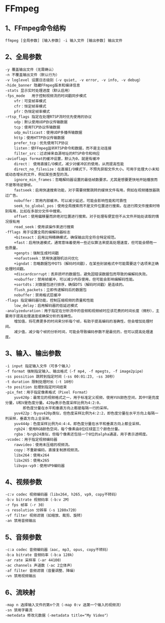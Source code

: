 # FFmpeg

## 1、FFmpeg命令结构

    ffmpeg [全局参数] [输入参数] -i 输入文件 [输出参数] 输出文件

## 2、全局参数

    -y 覆盖输出文件（无需确认）
    -n 不覆盖输出文件（默认行为）
    -v loglevel 设置日志级别（-v quiet, -v error, -v info, -v debug）
    -hide_banner 隐藏FFmpeg版本和编译信息
    -stats 显示实时处理进度（默认启用）
    -fps_mode   用于控制视频流的时间戳同步模式
        vfr：可变帧率模式
        cfr：恒定帧率模式
        pfr：伪恒定帧率模式
    -rtsp_flags 指定在处理RTSP流时优先使用的协议
        udp：默认使用UDP协议传输数据
        tcp：使用TCP协议传输数据
        udp_multicast：使用UDP多播传输数据
        http：使用HTTP协议传输数据
        prefer_tcp：优先使用TCP协议
        listen：使FFmpeg监听RTSP命令和数据，而不是主动连接
        filter_src：过滤掉来自源地址的RTSP命令和响应
    -avioflags format的缓冲设置，默认为0，就是有缓冲
        direct： 使用直接I/O模式，减少对缓冲区的使用，从而提高性能
        direct_no_filesize：在直接I/O模式下，不预先获取文件大小。可用于处理大小未知或动态增长的文件，例如某些类型的流。
        ignore_min_frames：忽略解码器设置的最低帧数要求。尤其是想要更快地开始播放而不是等待足够帧。
        fastseek：启用快速搜索功能，对于需要频繁跳转的媒体文件有用，例如在视频播放器跳过广告。
        nobuffer：禁用内部缓冲。可以减少延迟，可能会影响性能和可靠性
        seek_to_global_pos：使用全局搜索而不是文件位置进行搜索。在进行跨文件搜索时特别有用，比如在多部分文件中搜索。
        offset：使用偏移量而非绝对位置进行搜索。对于处理有便宜但不从文件开始处读取的情况很有用
        read_seek：使用读操作来进行搜索
    -fflags 用于设置全局的编解码器标志
        +bitexact：启用比特精确模式，确保输出完全符合特定规范。
        +fast：启用快速模式，通常意味着使用一些近似算法来提高处理速度，但可能会牺牲一些质量。
        +genpts：强制生成时间戳
        +nofastseek：禁用快速随机访问优化
        +igndat：忽略数据包中DTS（解码时间戳），在某些封装格式中可能需要这个选项来正确处理时间戳。
        +discardcorrupt：丢弃损坏的数据包，避免因错误数据包而导致的编解码失败。
        +nobuffer：禁用帧缓冲，可以减少内存使用，但可能会影响编解码性能。
        +sortdts：对数据包进行排序，确保DTS（解码时间戳）是连续的。
        flush_packets：立即传递解码后的数据包
        nobuffer：禁用格式层缓冲
    -flags 指定编码器功能，控制压缩视频的质量和性能
        low_delay：启用解码器的低延迟模式
    -analyzeduration：用于指定在分析流中的音频和视频帧时应该花费的时间长度（微秒），主要用于提高处理速度或确保分析的准确性。
        增加值，将花费更多的时间来分析每个帧，有助于提高编码的准确性，但会增加处理时间。
        减少值，减少每个帧的分析时间，可能会导致编码参数不是最优的，但可以提高处理速度。

## 3、输入、输出参数

    -i input 指定输入文件（可多个输入）
    -f format 强制指定输入、输出格式（-f mp4, -f mpegts, -f image2pipe）
    -ss possition 跳转到指定时间（-ss 00:01:23, -ss 30秒）
    -t duration 限制处理时长（-t 10秒）
    -to position 处理到指定时间结束
    -pix_fmt：用于指定像素格式（Pixel Format）
        yuv420p：最常见的视频格式之一，用于标准定义视频，使用YUV颜色空间，其中Y是亮度分量，U和V是色度分量。420p表示色度采样比例为4:2:0，
            即色度分量在水平和垂直方向上都是每隔一行的采样。
        yuv422p：与yuv420p类似，但色度采样比例为4:2:2，即色度分量在水平方向上每隔一列采样，垂直方向上全采样。
        yuv444p：色度采样比例为4:4:4，即色度分量在水平和垂直方向上都全采样。
        rgb24：使用RGB颜色空间，每个像素由8位红绿蓝三个颜色分量。
        rgba：与rgb24类似，但每个像素还包括一个8位的alpha通道，用于表示透明度。
    -vcodec：用于指定视频编码器
        rawvideo：使用未压缩的视频流。
        copy：不重新编码，直接复制原视频流。
        libx264：使用x264
        libx265：使用x265
        libvpx-vp9：使用VP9编码器

## 4、视频参数

    -c:v codec 视频编码器（libx264, h265, vp9, copy不转码）
    -b:v bitrate 视频码率（-b:v 2M）
    -r fps 帧率（-r 30）
    -s resolution 分辨率（-s 1280x720）
    -vf filter 视频滤镜（如缩放、裁剪、旋转）
    -an 禁用音频输出

## 5、音频参数

    -c:a codec 音频编码器（aac, mp3, opus, copy不转码）
    -b:a bitrate 音频码率（-b:a 128k）
    -ar rate 采样率（-ar 44100）
    -ac channels 声道数（-ac 2立体声）
    -af filter 音频滤镜（音量调整、降噪）
    -vn 禁用视频输出

## 6、流映射

    -map n 选择输入文件的第n个流（-map 0:v 选第一个输入的视频流）
    -sn 禁用字幕流
    -metedata 修改元数据（-metadata title="My Video"）
    